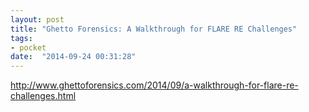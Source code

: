 ```yaml
---
layout: post
title: "Ghetto Forensics: A Walkthrough for FLARE RE Challenges"
tags:
- pocket
date:  "2014-09-24 00:31:28"
---
```


http://www.ghettoforensics.com/2014/09/a-walkthrough-for-flare-re-challenges.html

